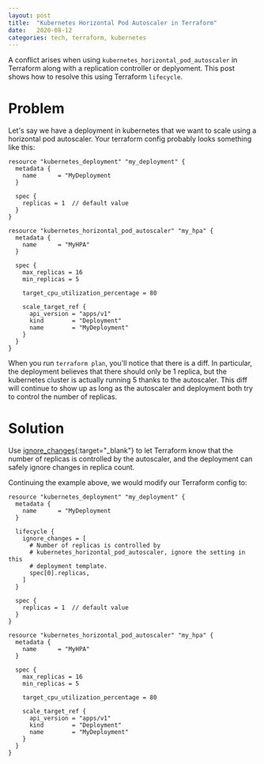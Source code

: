 ```yaml
---
layout: post
title:  "Kubernetes Horizontal Pod Autoscaler in Terraform"
date:   2020-08-12
categories: tech, terraform, kubernetes
---
```


A conflict arises when using `kubernetes_horizontal_pod_autoscaler` in Terraform
along with a replication controller or deplyoment. This post shows how to
resolve this using Terraform `lifecycle`.

# Problem

Let's say we have a deployment in kubernetes that we want to scale using a
horizontal pod autoscaler. Your terraform config probably looks something like
this:

```
resource "kubernetes_deployment" "my_deployment" {
  metadata {
    name      = "MyDeployment
  }

  spec {
    replicas = 1  // default value
  }
}

resource "kubernetes_horizontal_pod_autoscaler" "my_hpa" {
  metadata {
    name      = "MyHPA"
  }

  spec {
    max_replicas = 16
    min_replicas = 5

    target_cpu_utilization_percentage = 80

    scale_target_ref {
      api_version = "apps/v1"
      kind        = "Deployment"
      name        = "MyDeployment"
    }
  }
}
```

When you run `terraform plan`, you'll notice that there is a diff. In
particular, the deployment believes that there should only be 1 replica, but the
kubernetes cluster is actually running 5 thanks to the autoscaler. This diff
will continue to show up as long as the autoscaler and deployment both try to
control the number of replicas.

# Solution

Use [ignore_changes](https://www.terraform.io/docs/configuration/resources.html#ignore_changes){:target="_blank"}
to let Terraform know that the number of replicas is controlled by the
autoscaler, and the deployment can safely ignore changes in replica count.

Continuing the example above, we would modify our Terraform config to:

```
resource "kubernetes_deployment" "my_deployment" {
  metadata {
    name      = "MyDeployment
  }

  lifecycle {
    ignore_changes = [
      # Number of replicas is controlled by
      # kubernetes_horizontal_pod_autoscaler, ignore the setting in this
      # deployment template.
      spec[0].replicas,
    ]
  }

  spec {
    replicas = 1  // default value
  }
}

resource "kubernetes_horizontal_pod_autoscaler" "my_hpa" {
  metadata {
    name      = "MyHPA"
  }

  spec {
    max_replicas = 16
    min_replicas = 5

    target_cpu_utilization_percentage = 80

    scale_target_ref {
      api_version = "apps/v1"
      kind        = "Deployment"
      name        = "MyDeployment"
    }
  }
}
```
